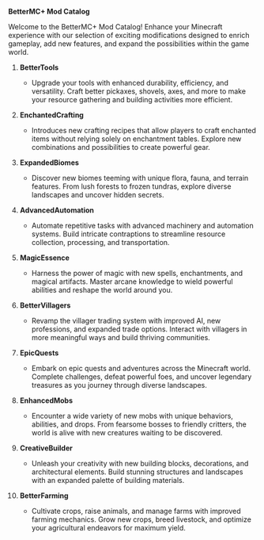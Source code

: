 **BetterMC+ Mod Catalog**

Welcome to the BetterMC+ Mod Catalog! Enhance your Minecraft experience with our selection of exciting modifications designed to enrich gameplay, add new features, and expand the possibilities within the game world.

1. **BetterTools**
   - Upgrade your tools with enhanced durability, efficiency, and versatility. Craft better pickaxes, shovels, axes, and more to make your resource gathering and building activities more efficient.

2. **EnchantedCrafting**
   - Introduces new crafting recipes that allow players to craft enchanted items without relying solely on enchantment tables. Explore new combinations and possibilities to create powerful gear.

3. **ExpandedBiomes**
   - Discover new biomes teeming with unique flora, fauna, and terrain features. From lush forests to frozen tundras, explore diverse landscapes and uncover hidden secrets.

4. **AdvancedAutomation**
   - Automate repetitive tasks with advanced machinery and automation systems. Build intricate contraptions to streamline resource collection, processing, and transportation.

5. **MagicEssence**
   - Harness the power of magic with new spells, enchantments, and magical artifacts. Master arcane knowledge to wield powerful abilities and reshape the world around you.

6. **BetterVillagers**
   - Revamp the villager trading system with improved AI, new professions, and expanded trade options. Interact with villagers in more meaningful ways and build thriving communities.

7. **EpicQuests**
   - Embark on epic quests and adventures across the Minecraft world. Complete challenges, defeat powerful foes, and uncover legendary treasures as you journey through diverse landscapes.

8. **EnhancedMobs**
   - Encounter a wide variety of new mobs with unique behaviors, abilities, and drops. From fearsome bosses to friendly critters, the world is alive with new creatures waiting to be discovered.

9. **CreativeBuilder**
   - Unleash your creativity with new building blocks, decorations, and architectural elements. Build stunning structures and landscapes with an expanded palette of building materials.

10. **BetterFarming**
    - Cultivate crops, raise animals, and manage farms with improved farming mechanics. Grow new crops, breed livestock, and optimize your agricultural endeavors for maximum yield.
